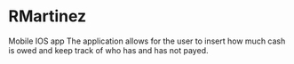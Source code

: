 # RMartinez
Mobile IOS app
The application allows for the user to insert how much cash is owed and keep track of who has and has not payed.
